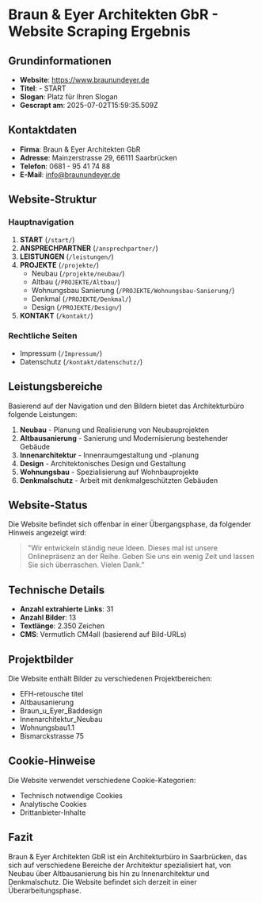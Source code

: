 # Braun & Eyer Architekten GbR - Website Scraping Ergebnis

## Grundinformationen
- **Website**: https://www.braunundeyer.de
- **Titel**: - START
- **Slogan**: Platz für Ihren Slogan
- **Gescrapt am**: 2025-07-02T15:59:35.509Z

## Kontaktdaten
- **Firma**: Braun & Eyer Architekten GbR
- **Adresse**: Mainzerstrasse 29, 66111 Saarbrücken
- **Telefon**: 0681 - 95 41 74 88
- **E-Mail**: info@braunundeyer.de

## Website-Struktur

### Hauptnavigation
1. **START** (`/start/`)
2. **ANSPRECHPARTNER** (`/ansprechpartner/`)
3. **LEISTUNGEN** (`/leistungen/`)
4. **PROJEKTE** (`/projekte/`)
   - Neubau (`/projekte/neubau/`)
   - Altbau (`/PROJEKTE/Altbau/`)
   - Wohnungsbau Sanierung (`/PROJEKTE/Wohnungsbau-Sanierung/`)
   - Denkmal (`/PROJEKTE/Denkmal/`)
   - Design (`/PROJEKTE/Design/`)
5. **KONTAKT** (`/kontakt/`)

### Rechtliche Seiten
- Impressum (`/Impressum/`)
- Datenschutz (`/kontakt/datenschutz/`)

## Leistungsbereiche
Basierend auf der Navigation und den Bildern bietet das Architekturbüro folgende Leistungen:

1. **Neubau** - Planung und Realisierung von Neubauprojekten
2. **Altbausanierung** - Sanierung und Modernisierung bestehender Gebäude
3. **Innenarchitektur** - Innenraumgestaltung und -planung
4. **Design** - Architektonisches Design und Gestaltung
5. **Wohnungsbau** - Spezialisierung auf Wohnbauprojekte
6. **Denkmalschutz** - Arbeit mit denkmalgeschützten Gebäuden

## Website-Status
Die Website befindet sich offenbar in einer Übergangsphase, da folgender Hinweis angezeigt wird:

> "Wir entwickeln ständig neue Ideen. Dieses mal ist unsere Onlinepräsenz an der Reihe. Geben Sie uns ein wenig Zeit und lassen Sie sich überraschen. Vielen Dank."

## Technische Details
- **Anzahl extrahierte Links**: 31
- **Anzahl Bilder**: 13
- **Textlänge**: 2.350 Zeichen
- **CMS**: Vermutlich CM4all (basierend auf Bild-URLs)

## Projektbilder
Die Website enthält Bilder zu verschiedenen Projektbereichen:
- EFH-retousche titel
- Altbausanierung
- Braun_u_Eyer_Baddesign
- Innenarchitektur_Neubau
- Wohnungsbau1.1
- Bismarckstrasse 75

## Cookie-Hinweise
Die Website verwendet verschiedene Cookie-Kategorien:
- Technisch notwendige Cookies
- Analytische Cookies
- Drittanbieter-Inhalte

## Fazit
Braun & Eyer Architekten GbR ist ein Architekturbüro in Saarbrücken, das sich auf verschiedene Bereiche der Architektur spezialisiert hat, von Neubau über Altbausanierung bis hin zu Innenarchitektur und Denkmalschutz. Die Website befindet sich derzeit in einer Überarbeitungsphase.